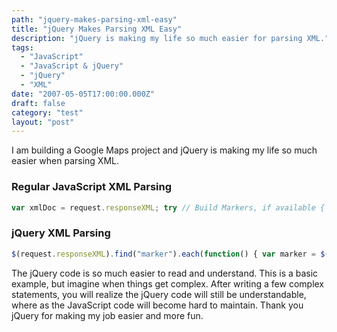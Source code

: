 ```yaml
---
path: "jquery-makes-parsing-xml-easy"
title: "jQuery Makes Parsing XML Easy"
description: "jQuery is making my life so much easier for parsing XML."
tags: 
  - "JavaScript"
  - "JavaScript & jQuery"
  - "jQuery"
  - "XML"
date: "2007-05-05T17:00:00.000Z"
draft: false
category: "test"
layout: "post"
---
```


I am building a Google Maps project and jQuery is making my life so much easier when parsing XML.

### Regular JavaScript XML Parsing
```js
var xmlDoc = request.responseXML; try // Build Markers, if available { var markers = xmlDoc.getElementsByTagName("marker") ; for ( var i = 0; i < markers.length ; i++ ) { var point = { markers[i].getAttribute("lat")), markers[i].getAttribute("lng") }; } } catch(e) {}
```

### jQuery XML Parsing
```js
$(request.responseXML).find("marker").each(function() { var marker = $(this); var point = { marker.attr("lat"), marker.attr("lng") }; });
```

The jQuery code is so much easier to read and understand. This is a basic example, but imagine when things get complex. After writing a few complex statements, you will realize the jQuery code will still be understandable, where as the JavaScript code will become hard to maintain. Thank you jQuery for making my job easier and more fun.